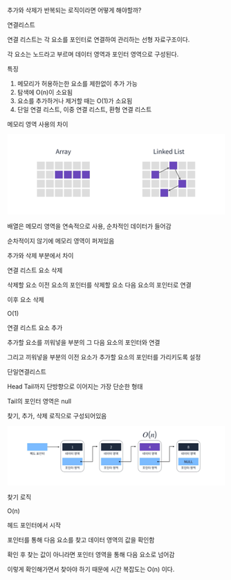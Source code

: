 

추가와 삭제가 반복되는 로직이라면 어떻게 해야할까?



연결리스트

연결 리스트는 각 요소를 포인터로 연결하여 관리하는 선형 자료구조이다.

각 요소는 노드라고 부르며 데이터 영역과 포인터 영역으로 구성된다.



특징

1. 메모리가 허용하는한 요소를 제한없이 추가 가능
2. 탐색에 O(n)이 소요됨
3. 요소를 추가하거나 제거할 때는 O(1)가 소요됨
4. 단일 연결 리스트, 이중 연결 리스트, 환형 연결 리스트



메모리 영역 사용의 차이

![image-20220705131220046](md-images/image-20220705131220046.png)

배열은 메모리 영역을 연속적으로 사용, 순차적인 데이터가 들어감

순차적이지 않기에 메모리 영역이 퍼져있음



추가와 삭제 부분에서 차이

연결 리스트 요소 삭제

삭제할 요소 이전 요소의 포인터를 삭제할 요소 다음 요소의 포인터로 연결

이후 요소 삭제

O(1)

연결 리스트 요소 추가

추가할 요소를 끼워넣을 부분의 그 다음 요소의 포인터와 연결

그리고 끼워넣을 부분의 이전 요소가 추가할 요소의 포인터를 가리키도록 설정



단일연결리스트

Head Tail까지 단방향으로 이어지는 가장 단순한 형태

Tail의 포인터 영역은 null



찾기, 추가, 삭제 로직으로 구성되어있음

![image-20220705131852828](md-images/image-20220705131852828.png)

찾기 로직

O(n)

헤드 포인터에서 시작

포인터를 통해 다음 요소를 찾고 데이터 영역의 값을 확인함

확인 후 찾는 값이 아니라면 포인터 영역을 통해 다음 요소로 넘어감

이렇게 확인해가면서 찾아야 하기 때문에 시간 복잡도는 O(n) 이다.

